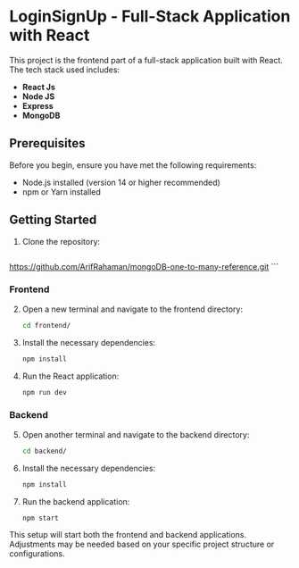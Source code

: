 # LoginSignUp - Full-Stack Application with React

This project is the frontend part of a full-stack application built with React. The tech stack used includes:

- **React Js**
- **Node JS**
- **Express**
- **MongoDB**


## Prerequisites

Before you begin, ensure you have met the following requirements:

- Node.js installed (version 14 or higher recommended)
- npm or Yarn installed

## Getting Started

1. Clone the repository:

    ```
https://github.com/ArifRahaman/mongoDB-one-to-many-reference.git
    ```

### Frontend

2. Open a new terminal and navigate to the frontend directory:

    ```bash
    cd frontend/
    ```

3. Install the necessary dependencies:

    ```bash
    npm install
    ```

4. Run the React application:

    ```bash
    npm run dev
    ```

### Backend

5. Open another terminal and navigate to the backend directory:

    ```bash
    cd backend/
    ```

6. Install the necessary dependencies:

    ```bash
    npm install
    ```

7. Run the backend application:

    ```bash
    npm start
    ```

This setup will start both the frontend and backend applications. Adjustments may be needed based on your specific project structure or configurations.
